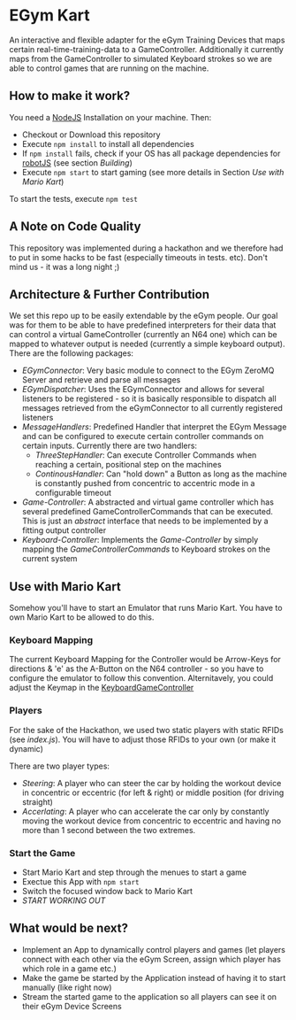 # EGym Kart
An interactive and flexible adapter for the eGym Training Devices that maps certain real-time-training-data to a GameController.
Additionally it currently maps from the GameController to simulated Keyboard strokes so we are able to control games that are running on the machine.

## How to make it work?
You need a [NodeJS](https://nodejs.org) Installation on your machine. Then:

- Checkout or Download this repository
- Execute `npm install` to install all dependencies
- If `npm install` fails, check if your OS has all package dependencies for [robotJS](https://github.com/octalmage/robotjs) (see section _Building_)
- Execute `npm start` to start gaming (see more details in Section *Use with Mario Kart*)

To start the tests, execute `npm test`



## A Note on Code Quality
This repository was implemented during a hackathon and we therefore had to put in some hacks to be fast (especially timeouts in tests. etc). Don't mind us - it was a long night ;)

## Architecture & Further Contribution
We set this repo up to be easily extendable by the eGym people. Our goal was for them to be able to have predefined interpreters for their data that can control a virtual GameController (currently an N64 one) which can be mapped to whatever output is needed (currently a simple keyboard output).
There are the following packages:

- *EGymConnector*: Very basic module to connect to the EGym ZeroMQ Server and retrieve and parse all messages
- *EGymDispatcher*: Uses the EGymConnector and allows for several listeners to be registered - so it is basically responsible to dispatch all messages retrieved from the eGymConnector to all currently registered listeners
- *MessageHandlers*: Predefined Handler that interpret the EGym Message and can be configured to execute certain controller commands on certain inputs. Currently there are two handlers:
    - *ThreeStepHandler*: Can execute Controller Commands when reaching a certain, positional step on the machines
    - *ContinousHandler*: Can "hold down" a Button as long as the machine is constantly pushed from concentric to accentric mode in a configurable timeout
- *Game-Controller*: A abstracted and virtual game controller which has several predefined GameControllerCommands that can be executed. This is just an *abstract* interface that needs to be implemented by a fitting output controller
- *Keyboard-Controller*: Implements the *Game-Controller* by simply mapping the _GameControllerCommands_ to Keyboard strokes on the current system




## Use with Mario Kart
Somehow you'll have to start an Emulator that runs Mario Kart. You have to own Mario Kart to be allowed to do this.

### Keyboard Mapping
The current Keyboard Mapping for the Controller would be Arrow-Keys for directions & 'e' as the A-Button on the N64 controller - so you have to configure the emulator to follow this convention.
Alternitavely, you could adjust the Keymap in the [KeyboardGameController](./src/app/keyboard-controller/KeyboardGameController)

### Players
For the sake of the Hackathon, we used two static players with static RFIDs (see *index.js*).
You will have to adjust those RFIDs to your own (or make it dynamic)

There are two player types:
- *Steering*: A player who can steer the car by holding the workout device in concentric or eccentric (for left & right) or middle position (for driving straight)
- *Accerlating*: A player who can accelerate the car only by constantly moving the workout device from concentric to eccentric and having no more than 1 second between the two extremes.

### Start the Game
- Start Mario Kart and step through the menues to start a game
- Exectue this App with `npm start`
- Switch the focused window back to Mario Kart
- *START WORKING OUT*


## What would be next?
- Implement an App to dynamically control players and games (let players connect with each other via the eGym Screen, assign which player has which role in a game etc.)
- Make the game be started by the Application instead of having it to start manually (like right now)
- Stream the started game to the application so all players can see it on their eGym Device Screens